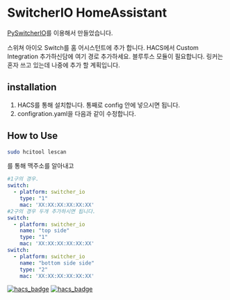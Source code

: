 # SwitcherIO HomeAssistant

[PySwitcherIO](https://github.com/damob-byun/PySwitcherIO)를 이용해서 만들었습니다.

스위쳐 아이오 Switch를 홈 어시스턴트에 추가 합니다.
HACS에서 Custom Integration 추가하신담에 여기 경로 추가하세요.
블루투스 모듈이 필요합니다. 링커는 혼자 쓰고 있는데 나중에 추가 할 계획입니다.


## installation

1. HACS를 통해 설치합니다. 통째로 config 안에 넣으시면 됩니다.
2. configration.yaml을 다음과 같이 수정합니다.

## How to Use

```bash
sudo hcitool lescan
```
를 통해 맥주소를 알아내고

```yaml
#1구의 경우.
switch:
  - platform: switcher_io
    type: "1"
    mac: 'XX:XX:XX:XX:XX:XX'
#2구의 경우 두개 추가하시면 됩니다.
switch:
  - platform: switcher_io
    name: "top side"
    type: "1"
    mac: 'XX:XX:XX:XX:XX:XX'
switch:
  - platform: switcher_io
    name: "bottom side side"
    type: "2"
    mac: 'XX:XX:XX:XX:XX:XX'
```

[![hacs_badge](https://img.shields.io/badge/HACS-Default-orange.svg?style=for-the-badge)](https://github.com/custom-components/hacs)
[![hacs_badge](https://img.shields.io/badge/HACS-Custom-orange.svg?style=for-the-badge)](https://github.com/custom-components/hacs)
